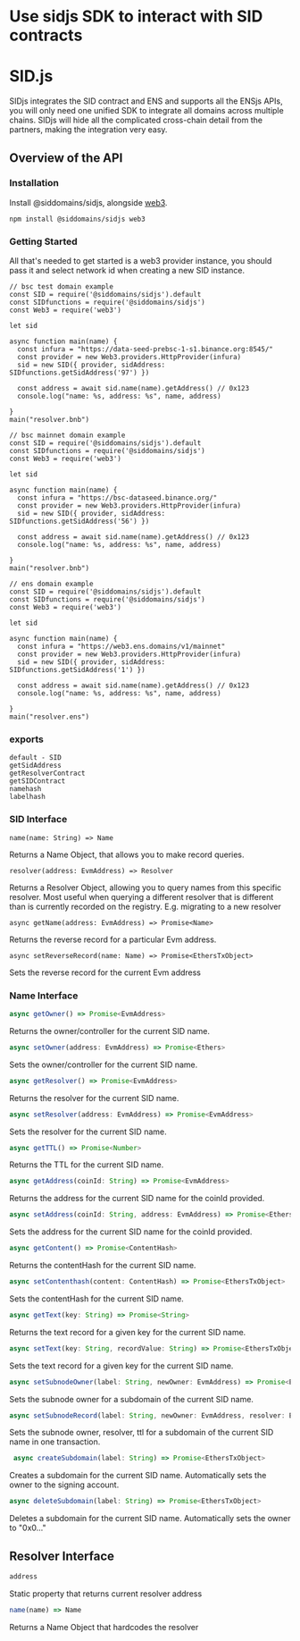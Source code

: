 # Use sidjs SDK to interact with SID contracts 


# SID.js
SIDjs integrates the SID contract and ENS and supports all the ENSjs APIs,  you will only need one unified SDK to integrate all domains across multiple chains. SIDjs will hide all the complicated cross-chain detail from the partners, making the integration very easy.

## Overview of the API

### Installation
Install @siddomains/sidjs, alongside [web3](https://www.npmjs.com/package/web3).
```
npm install @siddomains/sidjs web3
```
### Getting Started
All that's needed to get started is a web3 provider instance, you should pass it and select network id when creating a new SID instance.
```
// bsc test domain example
const SID = require('@siddomains/sidjs').default      
const SIDfunctions = require('@siddomains/sidjs')                                                                                                                                                                                
const Web3 = require('web3')                                                                                                                

let sid 

async function main(name) {
  const infura = "https://data-seed-prebsc-1-s1.binance.org:8545/"  
  const provider = new Web3.providers.HttpProvider(infura)
  sid = new SID({ provider, sidAddress: SIDfunctions.getSidAddress('97') })

  const address = await sid.name(name).getAddress() // 0x123                                                                                
  console.log("name: %s, address: %s", name, address)                                                                                          

}                                                                                                                                           
main("resolver.bnb")
```

```
// bsc mainnet domain example
const SID = require('@siddomains/sidjs').default      
const SIDfunctions = require('@siddomains/sidjs')                                                                                                                                                                                
const Web3 = require('web3')                                                                                                                

let sid 

async function main(name) {
  const infura = "https://bsc-dataseed.binance.org/"  
  const provider = new Web3.providers.HttpProvider(infura)
  sid = new SID({ provider, sidAddress: SIDfunctions.getSidAddress('56') })

  const address = await sid.name(name).getAddress() // 0x123                                                                                
  console.log("name: %s, address: %s", name, address)                                                                                          

}                                                                                                                                           
main("resolver.bnb")
```

```
// ens domain example
const SID = require('@siddomains/sidjs').default      
const SIDfunctions = require('@siddomains/sidjs')                                                                                                                                                                                
const Web3 = require('web3')                                                                                                                

let sid 

async function main(name) {
  const infura = "https://web3.ens.domains/v1/mainnet"
  const provider = new Web3.providers.HttpProvider(infura)
  sid = new SID({ provider, sidAddress: SIDfunctions.getSidAddress('1') })

  const address = await sid.name(name).getAddress() // 0x123                                                                                
  console.log("name: %s, address: %s", name, address)                                                                                          

}                                                                                                                                           
main("resolver.ens")

```

### exports

```
default - SID
getSidAddress
getResolverContract
getSIDContract
namehash
labelhash
```

### SID Interface

```
name(name: String) => Name
```

Returns a Name Object, that allows you to make record queries.

```
resolver(address: EvmAddress) => Resolver
```

Returns a Resolver Object, allowing you to query names from this specific resolver. Most useful when querying a different resolver that is different than is currently recorded on the registry. E.g. migrating to a new resolver

```
async getName(address: EvmAddress) => Promise<Name>
```

Returns the reverse record for a particular Evm address.

```
async setReverseRecord(name: Name) => Promise<EthersTxObject>
```

Sets the reverse record for the current Evm address

### Name Interface

```ts
async getOwner() => Promise<EvmAddress>
```

Returns the owner/controller for the current SID name.

```ts
async setOwner(address: EvmAddress) => Promise<Ethers>
```

Sets the owner/controller for the current SID name.

```ts
async getResolver() => Promise<EvmAddress>
```

Returns the resolver for the current SID name.

```ts
async setResolver(address: EvmAddress) => Promise<EvmAddress>
```

Sets the resolver for the current SID name.

```ts
async getTTL() => Promise<Number>
```

Returns the TTL for the current SID name.

```ts
async getAddress(coinId: String) => Promise<EvmAddress>
```

Returns the address for the current SID name for the coinId provided.

```ts
async setAddress(coinId: String, address: EvmAddress) => Promise<EthersTxObject>
```

Sets the address for the current SID name for the coinId provided.

```ts
async getContent() => Promise<ContentHash>
```

Returns the contentHash for the current SID name.

```ts
async setContenthash(content: ContentHash) => Promise<EthersTxObject>
```

Sets the contentHash for the current SID name.

```ts
async getText(key: String) => Promise<String>
```

Returns the text record for a given key for the current SID name.

```ts
async setText(key: String, recordValue: String) => Promise<EthersTxObject>
```

Sets the text record for a given key for the current SID name.

```ts
async setSubnodeOwner(label: String, newOwner: EvmAddress) => Promise<EthersTxObject>
```

Sets the subnode owner for a subdomain of the current SID name.

```ts
async setSubnodeRecord(label: String, newOwner: EvmAddress, resolver: EvmAddress, ttl: ?Number) => Promise<EthersTxObject>
```

Sets the subnode owner, resolver, ttl for a subdomain of the current SID name in one transaction.

```ts
 async createSubdomain(label: String) => Promise<EthersTxObject>
```

Creates a subdomain for the current SID name. Automatically sets the owner to the signing account.

```ts
async deleteSubdomain(label: String) => Promise<EthersTxObject>
```

Deletes a subdomain for the current SID name. Automatically sets the owner to "0x0..."

## Resolver Interface

```ts
address
```

Static property that returns current resolver address

```ts
name(name) => Name
```

Returns a Name Object that hardcodes the resolver
